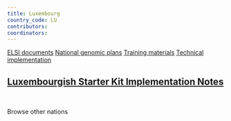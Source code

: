```yaml
---
title: Luxembourg
country_code: LU
contributors: 
coordinators: 
---
```


<a href="{{'/elsi-documents' | relative_url}}"><span class="badge badge-elsi national">ELSI documents</span></a> <a href="{{'/national-genomic-plans' | relative_url}}"><span class="badge badge-warning national">National genomic plans</span></a> <a href="{{'/training-materials' | relative_url}}"><span class="badge badge-dark national">Training materials</span></a> <a href="{{'/technical-implementation' | relative_url}}"><span class="badge badge-techimp national">Technical implementation</span></a>

## [Luxembourgish Starter Kit Implementation Notes](https://github.com/GenomicDataInfrastructure/starter-kit-lu-deployment)

<br />

<a onclick="window.history.back()" class="btn btn-primary btn-lg rounded-pill">Browse other nations</a>
